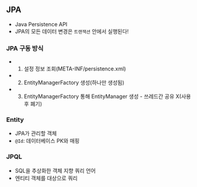 ## JPA
 - Java Persistence API
 - JPA의 모든 데이터 변경은 `트랜잭션` 안에서 실행된다!

### JPA 구동 방식
 - 1. 설정 정보 조회(META-INF/persistence.xml)
 - 2. EntityManagerFactory 생성(하나만 생성됨)
 - 3. EntityManagerFactory 통해 EntityManager 생성 - 쓰레드간 공유 X(사용 후 폐기)

### Entity
 - JPA가 관리할 객체
 - `@Id`: 데이터베이스 PK와 매핑

### JPQL
 - SQL을 추상화한 객체 지향 쿼리 언어
 - 엔티티 객체를 대상으로 쿼리